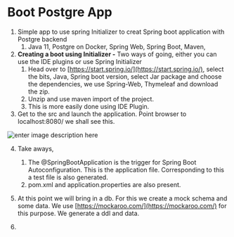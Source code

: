 # Boot Postgre App

1. Simple app to use spring Initializer to creat Spring boot application with Postgre backend
	1. Java 11, Postgre on Docker, Spring Web, Spring Boot, Maven, 
2. **Creating a boot using Initializer -**  Two ways of going, either you can use the IDE plugins or use Spring Initializer
	1. Head over to [https://start.spring.io/](https://start.spring.io/), select the bits, Java, Spring boot version, select Jar package and choose the dependencies, we use Spring-Web, Thymeleaf and download the zip.  
	2. Unzip and use maven import of the project. 
	3. This is more easily done using IDE Plugin. 
3. Get to the src and launch the application. Point browser to 
localhost:8080/ we shall see this. 

![enter image description here](https://i.imgur.com/rmaQeHP.png)

4. Take aways, 
	 1. The @SpringBootApplication is the trigger for Spring Boot Autoconfiguration. This is the application file. Corresponding to this a test file is also generated. 
	 2. pom.xml  and application.properties are also present. 
5. At this point we will bring in a db.  For this we create a mock schema and some data. We use [https://mockaroo.com/](https://mockaroo.com/) for this purpose.  We generate a ddl and data.  


7. 
<!--stackedit_data:
eyJoaXN0b3J5IjpbMTU1NTEyNDYwNywtMTcxNjUwOTQ2MSwtNT
Y1MjM1NjAwLDU4NTY3ODYzNCwtNTA3OTA4MzMwLC0xMjg0ODI1
NTQ4LDEyODc4OTMzOTksLTc0MDc4OTU5NywtMTQyNDEwNjQ4Ny
wtMTQ2MzczMjk4OSw3NzM5MjQ2MjMsMjA1NTY5NzY1Ml19
-->